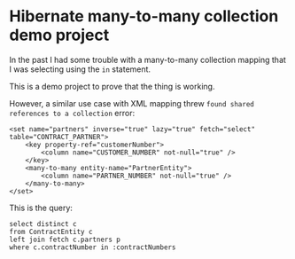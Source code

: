 # Hibernate many-to-many collection demo project

In the past I had some trouble with a many-to-many collection mapping
that I was selecting using the `in` statement.

This is a demo project to prove that the thing is working.

However, a similar use case with XML mapping threw `found shared references to a collection` error:

```
<set name="partners" inverse="true" lazy="true" fetch="select" table="CONTRACT_PARTNER">
    <key property-ref="customerNumber">
        <column name="CUSTOMER_NUMBER" not-null="true" />
    </key>
    <many-to-many entity-name="PartnerEntity">
        <column name="PARTNER_NUMBER" not-null="true" />
    </many-to-many>
</set>
```

This is the query:
```
select distinct c 
from ContractEntity c 
left join fetch c.partners p 
where c.contractNumber in :contractNumbers
```